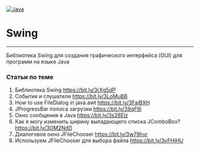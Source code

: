 [![Java](https://img.shields.io/badge/Java-E43222??style=for-the-badge&logo=java&logoColor=FFFFFF)](https://java.com/)

# Swing
-------
Библиотека Swing для создания графического интерфейса (GUI) для программ на языке Java

### Статьи по теме
1. Библиотека Swing https://bit.ly/3rXg5dP
2. События и слушатели https://bit.ly/3LoMuBB
3. How to use FileDialog in java.awt https://bit.ly/3FajBXH
4. JProgressBar полоса загрузки https://bit.ly/39qFtlI
5. Окно сообщения в Java https://bit.ly/3s28Elz
6. Как я могу изменить ширину выпадающего списка JComboBox? https://bit.ly/3OM2NdD
7. Диалоговое окно JFileChooser https://bit.ly/3w79hvr
8. Используем JFileChooser для выбора файла https://bit.ly/3vFHjHU